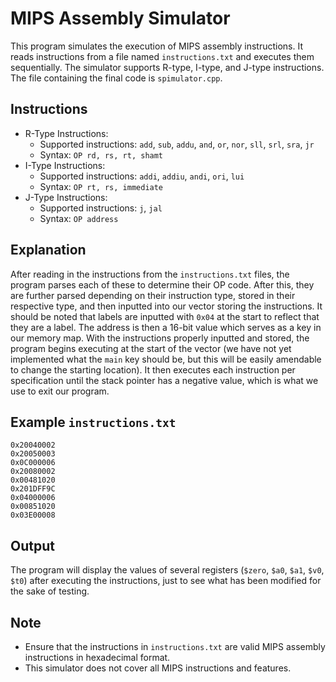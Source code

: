# MIPS Assembly Simulator

This program simulates the execution of MIPS assembly instructions. It reads instructions from a file named `instructions.txt` and executes them sequentially. The simulator supports R-type, I-type, and J-type instructions. The file containing the final code is `spimulator.cpp`.

## Instructions

- R-Type Instructions:
  - Supported instructions: `add`, `sub`, `addu`, `and`, `or`, `nor`, `sll`, `srl`, `sra`, `jr`
  - Syntax: `OP rd, rs, rt, shamt`
- I-Type Instructions:
  - Supported instructions: `addi`, `addiu`, `andi`, `ori`, `lui`
  - Syntax: `OP rt, rs, immediate`
- J-Type Instructions:
  - Supported instructions: `j`, `jal`
  - Syntax: `OP address`

## Explanation

After reading in the instructions from the `instructions.txt` files, the program parses each of these to determine their OP code. After this, they are further parsed depending on their instruction type, stored in their respective type, and then inputted into our vector storing the instructions. It should be noted that labels are inputted with `0x04` at the start to reflect that they are a label. The address is then a 16-bit value which serves as a key in our memory map. With the instructions properly inputted and stored, the program begins executing at the start of the vector (we have not yet implemented what the `main` key should be, but this will be easily amendable to change the starting location). It then executes each instruction per specification until the stack pointer has a negative value, which is what we use to exit our program.

## Example `instructions.txt`

```
0x20040002
0x20050003
0x0C000006
0x20080002
0x00481020
0x201DFF9C
0x04000006
0x00851020
0x03E00008
```

## Output

The program will display the values of several registers (`$zero`, `$a0`, `$a1`, `$v0`, `$t0`) after executing the instructions, just to see what has been modified for the sake of testing.

## Note

- Ensure that the instructions in `instructions.txt` are valid MIPS assembly instructions in hexadecimal format.
- This simulator does not cover all MIPS instructions and features.
